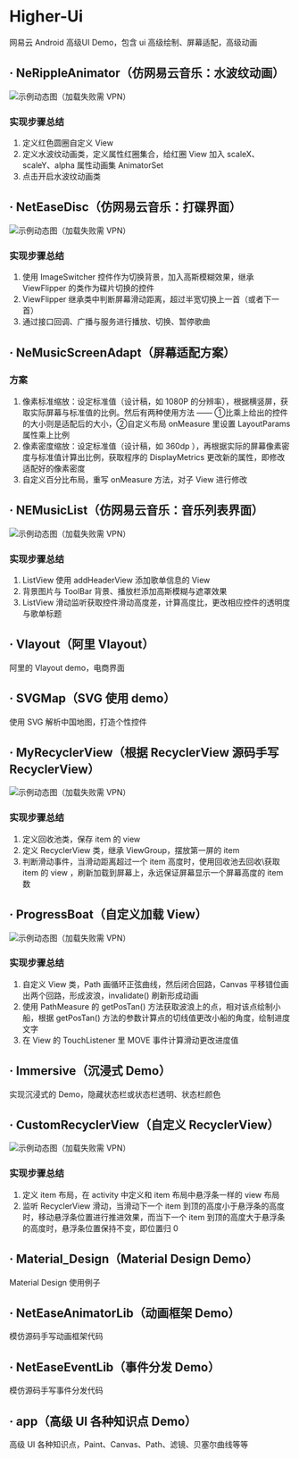 # Higher-Ui
网易云 Android 高级UI Demo，包含 ui 高级绘制、屏幕适配，高级动画


## · NeRippleAnimator（仿网易云音乐：水波纹动画）
![示例动态图（加载失败需 VPN）](https://github.com/JackenLiu/Higher-Ui/blob/master/NeRippleAnimator.gif)

### 实现步骤总结
1. 定义红色圆圈自定义 View
2. 定义水波纹动画类，定义属性红圈集合，给红圈 View 加入 scaleX、scaleY、alpha 属性动画集 AnimatorSet
3. 点击开启水波纹动画类

## · NetEaseDisc（仿网易云音乐：打碟界面）
![示例动态图（加载失败需 VPN）](https://github.com/JackenLiu/Higher-Ui/blob/master/NetEaseDisc.gif)

### 实现步骤总结
1. 使用 ImageSwitcher 控件作为切换背景，加入高斯模糊效果，继承 ViewFlipper 的类作为碟片切换的控件
2. ViewFlipper 继承类中判断屏幕滑动距离，超过半宽切换上一首（或者下一首）
3. 通过接口回调、广播与服务进行播放、切换、暂停歌曲

## · NeMusicScreenAdapt（屏幕适配方案）
### 方案
1. 像素标准缩放：设定标准值（设计稿，如 1080P 的分辨率），根据横竖屏，获取实际屏幕与标准值的比例。然后有两种使用方法 —— ①比乘上给出的控件的大小则是适配后的大小，②自定义布局 onMeasure 里设置 LayoutParams 属性乘上比例
2. 像素密度缩放：设定标准值（设计稿，如 360dp ），再根据实际的屏幕像素密度与标准值计算出比例，获取程序的 DisplayMetrics 更改新的属性，即修改适配好的像素密度
3. 自定义百分比布局，重写 onMeasure 方法，对子 View 进行修改

## · NEMusicList（仿网易云音乐：音乐列表界面）
![示例动态图（加载失败需 VPN）](https://github.com/JackenLiu/Higher-Ui/blob/master/NEMusicList.gif)

### 实现步骤总结
1. ListView 使用 addHeaderView 添加歌单信息的 View
2. 背景图片与 ToolBar 背景、播放栏添加高斯模糊与遮罩效果
3. ListView 滑动监听获取控件滑动高度差，计算高度比，更改相应控件的透明度与歌单标题

## · Vlayout（阿里 Vlayout）
阿里的 Vlayout demo，电商界面

## · SVGMap（SVG 使用 demo）
使用 SVG 解析中国地图，打造个性控件

## · MyRecyclerView（根据 RecyclerView 源码手写 RecyclerView）
![示例动态图（加载失败需 VPN）](https://github.com/JackenLiu/Higher-Ui/blob/master/MyRecyclerView.gif)

### 实现步骤总结
1. 定义回收池类，保存 item 的 view
2. 定义 RecyclerView 类，继承 ViewGroup，摆放第一屏的 item
3. 判断滑动事件，当滑动距离超过一个 item 高度时，使用回收池去回收\获取 item 的 view ，刷新加载到屏幕上，永远保证屏幕显示一个屏幕高度的 item 数

## · ProgressBoat（自定义加载 View）
![示例动态图（加载失败需 VPN）](https://github.com/JackenLiu/Higher-Ui/blob/master/ProgressBoat.gif)

### 实现步骤总结
1. 自定义 View 类，Path 画循环正弦曲线，然后闭合回路，Canvas 平移错位画出两个回路，形成波浪，invalidate() 刷新形成动画
2. 使用 PathMeasure 的 getPosTan() 方法获取波浪上的点，相对该点绘制小船，根据 getPosTan() 方法的参数计算点的切线值更改小船的角度，绘制进度文字
3. 在 View 的 TouchListener 里 MOVE 事件计算滑动更改进度值

## · Immersive（沉浸式 Demo）
实现沉浸式的 Demo，隐藏状态栏或状态栏透明、状态栏颜色

## · CustomRecyclerView（自定义 RecyclerView）
![示例动态图（加载失败需 VPN）](https://github.com/JackenLiu/Higher-Ui/blob/master/CustomRecyclerView.gif)

### 实现步骤总结
1. 定义 item 布局，在 activity 中定义和 item 布局中悬浮条一样的 view 布局
2. 监听 RecyclerView 滑动，当滑动下一个 item 到顶的高度小于悬浮条的高度时，移动悬浮条位置进行推进效果，而当下一个 item 到顶的高度大于悬浮条的高度时，悬浮条位置保持不变，即位置归 0 

## · Material_Design（Material Design Demo）
Material Design 使用例子

## · NetEaseAnimatorLib（动画框架 Demo）
模仿源码手写动画框架代码

## · NetEaseEventLib（事件分发 Demo）
模仿源码手写事件分发代码

## · app（高级 UI 各种知识点 Demo）
高级 UI 各种知识点，Paint、Canvas、Path、滤镜、贝塞尔曲线等等

